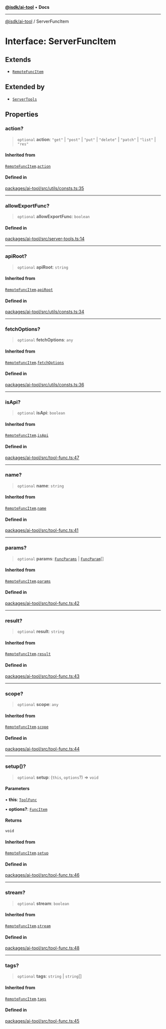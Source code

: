 [**@isdk/ai-tool**](../README.md) • **Docs**

***

[@isdk/ai-tool](../globals.md) / ServerFuncItem

# Interface: ServerFuncItem

## Extends

- [`RemoteFuncItem`](RemoteFuncItem.md)

## Extended by

- [`ServerTools`](../classes/ServerTools.md)

## Properties

### action?

> `optional` **action**: `"get"` \| `"post"` \| `"put"` \| `"delete"` \| `"patch"` \| `"list"` \| `"res"`

#### Inherited from

[`RemoteFuncItem`](RemoteFuncItem.md).[`action`](RemoteFuncItem.md#action)

#### Defined in

[packages/ai-tool/src/utils/consts.ts:35](https://github.com/isdk/ai-tool.js/blob/e324043799402aa2caa41711a9168487ab85c166/src/utils/consts.ts#L35)

***

### allowExportFunc?

> `optional` **allowExportFunc**: `boolean`

#### Defined in

[packages/ai-tool/src/server-tools.ts:14](https://github.com/isdk/ai-tool.js/blob/e324043799402aa2caa41711a9168487ab85c166/src/server-tools.ts#L14)

***

### apiRoot?

> `optional` **apiRoot**: `string`

#### Inherited from

[`RemoteFuncItem`](RemoteFuncItem.md).[`apiRoot`](RemoteFuncItem.md#apiroot)

#### Defined in

[packages/ai-tool/src/utils/consts.ts:34](https://github.com/isdk/ai-tool.js/blob/e324043799402aa2caa41711a9168487ab85c166/src/utils/consts.ts#L34)

***

### fetchOptions?

> `optional` **fetchOptions**: `any`

#### Inherited from

[`RemoteFuncItem`](RemoteFuncItem.md).[`fetchOptions`](RemoteFuncItem.md#fetchoptions)

#### Defined in

[packages/ai-tool/src/utils/consts.ts:36](https://github.com/isdk/ai-tool.js/blob/e324043799402aa2caa41711a9168487ab85c166/src/utils/consts.ts#L36)

***

### isApi?

> `optional` **isApi**: `boolean`

#### Inherited from

[`RemoteFuncItem`](RemoteFuncItem.md).[`isApi`](RemoteFuncItem.md#isapi)

#### Defined in

[packages/ai-tool/src/tool-func.ts:47](https://github.com/isdk/ai-tool.js/blob/e324043799402aa2caa41711a9168487ab85c166/src/tool-func.ts#L47)

***

### name?

> `optional` **name**: `string`

#### Inherited from

[`RemoteFuncItem`](RemoteFuncItem.md).[`name`](RemoteFuncItem.md#name)

#### Defined in

[packages/ai-tool/src/tool-func.ts:41](https://github.com/isdk/ai-tool.js/blob/e324043799402aa2caa41711a9168487ab85c166/src/tool-func.ts#L41)

***

### params?

> `optional` **params**: [`FuncParams`](FuncParams.md) \| [`FuncParam`](FuncParam.md)[]

#### Inherited from

[`RemoteFuncItem`](RemoteFuncItem.md).[`params`](RemoteFuncItem.md#params)

#### Defined in

[packages/ai-tool/src/tool-func.ts:42](https://github.com/isdk/ai-tool.js/blob/e324043799402aa2caa41711a9168487ab85c166/src/tool-func.ts#L42)

***

### result?

> `optional` **result**: `string`

#### Inherited from

[`RemoteFuncItem`](RemoteFuncItem.md).[`result`](RemoteFuncItem.md#result)

#### Defined in

[packages/ai-tool/src/tool-func.ts:43](https://github.com/isdk/ai-tool.js/blob/e324043799402aa2caa41711a9168487ab85c166/src/tool-func.ts#L43)

***

### scope?

> `optional` **scope**: `any`

#### Inherited from

[`RemoteFuncItem`](RemoteFuncItem.md).[`scope`](RemoteFuncItem.md#scope)

#### Defined in

[packages/ai-tool/src/tool-func.ts:44](https://github.com/isdk/ai-tool.js/blob/e324043799402aa2caa41711a9168487ab85c166/src/tool-func.ts#L44)

***

### setup()?

> `optional` **setup**: (`this`, `options`?) => `void`

#### Parameters

• **this**: [`ToolFunc`](../classes/ToolFunc.md)

• **options?**: [`FuncItem`](FuncItem.md)

#### Returns

`void`

#### Inherited from

[`RemoteFuncItem`](RemoteFuncItem.md).[`setup`](RemoteFuncItem.md#setup)

#### Defined in

[packages/ai-tool/src/tool-func.ts:46](https://github.com/isdk/ai-tool.js/blob/e324043799402aa2caa41711a9168487ab85c166/src/tool-func.ts#L46)

***

### stream?

> `optional` **stream**: `boolean`

#### Inherited from

[`RemoteFuncItem`](RemoteFuncItem.md).[`stream`](RemoteFuncItem.md#stream)

#### Defined in

[packages/ai-tool/src/tool-func.ts:48](https://github.com/isdk/ai-tool.js/blob/e324043799402aa2caa41711a9168487ab85c166/src/tool-func.ts#L48)

***

### tags?

> `optional` **tags**: `string` \| `string`[]

#### Inherited from

[`RemoteFuncItem`](RemoteFuncItem.md).[`tags`](RemoteFuncItem.md#tags)

#### Defined in

[packages/ai-tool/src/tool-func.ts:45](https://github.com/isdk/ai-tool.js/blob/e324043799402aa2caa41711a9168487ab85c166/src/tool-func.ts#L45)
